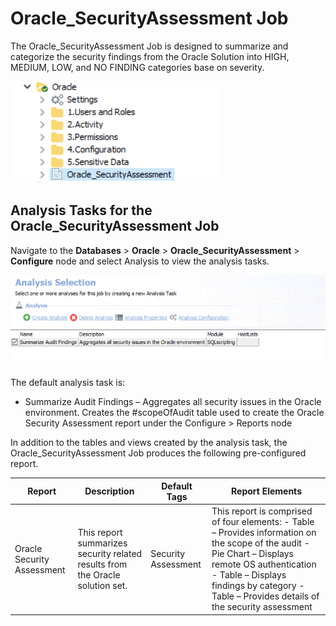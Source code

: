 # Oracle\_SecurityAssessment Job

The Oracle\_SecurityAssessment Job is designed to summarize and categorize the security findings from the Oracle Solution into HIGH, MEDIUM, LOW, and NO FINDING categories base on severity.

![Oracle Security Assessment Job](/static/img/product_docs/accessanalyzer/accessanalyzer/enterpriseauditor/solutions/databases/oracle/jobgroup46.png)

## Analysis Tasks for the Oracle\_SecurityAssessment Job

Navigate to the __Databases__ > __Oracle__ > __Oracle\_SecurityAssessment__ > __Configure__ node and select Analysis to view the analysis tasks.

![Analysis Selection](/static/img/product_docs/accessanalyzer/accessanalyzer/enterpriseauditor/solutions/databases/oracle/jobgroup47.png)

The default analysis task is:

- Summarize Audit Findings – Aggregates all security issues in the Oracle environment. Creates the #scopeOfAudit table used to create the Oracle Security Assessment report under the Configure > Reports node

In addition to the tables and views created by the analysis task, the Oracle\_SecurityAssessment Job produces the following pre-configured report.

| Report | Description | Default Tags | Report Elements |
| --- | --- | --- | --- |
| Oracle Security Assessment | This report summarizes security related results from the Oracle solution set. | Security Assessment | This report is comprised of four elements:   - Table – Provides information on the scope of the audit - Pie Chart – Displays remote OS authentication - Table – Displays findings by category - Table – Provides details of the security assessment |
